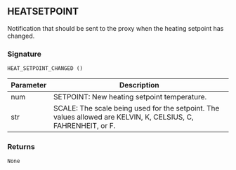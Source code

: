 ## HEATSETPOINT

Notification that should be sent to the proxy when the heating setpoint has changed.


### Signature

`HEAT_SETPOINT_CHANGED ()`


| Parameter | Description |
| --- | --- |
| num | SETPOINT: New heating setpoint temperature. |
| str |SCALE: The scale being used for the setpoint. The values allowed are KELVIN, K, CELSIUS, C, FAHRENHEIT, or F. |

### Returns

`None`



